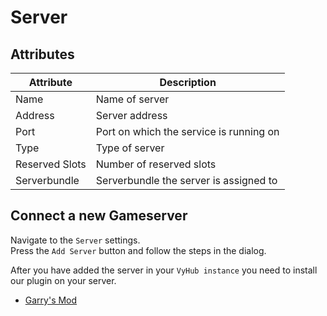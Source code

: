 # Server

## Attributes

| Attribute      | Description                             |
|----------------|-----------------------------------------|
| Name           | Name of server                          |
| Address        | Server address                          |
| Port           | Port on which the service is running on |
| Type           | Type of server                          |
| Reserved Slots | Number of reserved slots                |
| Serverbundle   | Serverbundle the server is assigned to  |

## Connect a new Gameserver

Navigate to the `Server` settings.  
Press the `Add Server` button and follow the steps in the dialog.

After you have added the server in your `VyHub instance` you need to install our plugin on your server.  

- [Garry's Mod](/game/gmod.md)
